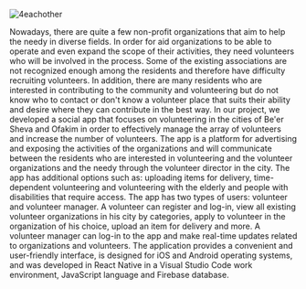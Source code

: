 ![4eachother](https://user-images.githubusercontent.com/44543472/121578628-8ba63300-ca33-11eb-865a-ed939170a6fd.png)

Nowadays, there are quite a few non-profit organizations that aim to help the needy in 
diverse fields. In order for aid organizations to be able to operate and even expand the 
scope of their activities, they need volunteers who will be involved in the process. Some 
of the existing associations are not recognized enough among the residents and therefore 
have difficulty recruiting volunteers. In addition, there are many residents who are 
interested in contributing to the community and volunteering but do not know who to 
contact or don't know a volunteer place that suits their ability and desire where they can 
contribute in the best way.
In our project, we developed a social app that focuses on volunteering in the cities of Be'er 
Sheva and Ofakim in order to effectively manage the array of volunteers and increase the 
number of volunteers. The app is a platform for advertising and exposing the activities of 
the organizations and will communicate between the residents who are interested in 
volunteering and the volunteer organizations and the needy through the volunteer director 
in the city.
The app has additional options such as: uploading items for delivery, time-dependent 
volunteering and volunteering with the elderly and people with disabilities that require 
access.
The app has two types of users: volunteer and volunteer manager. 
A volunteer can register and log-in, view all existing volunteer organizations in his city 
by categories, apply to volunteer in the organization of his choice, upload an item for 
delivery and more.
A volunteer manager can log-in to the app and make real-time updates related to 
organizations and volunteers.
The application provides a convenient and user-friendly interface, is designed for iOS and 
Android operating systems, and was developed in React Native in a Visual Studio Code 
work environment, JavaScript language and Firebase database.

